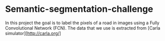 # Semantic-segmentation-challenge

In this project the goal is to label the pixels of a road in images using a Fully Convolutional Network (FCN). The data that we use is extracted from [Carla simulator][http://carla.org/]

